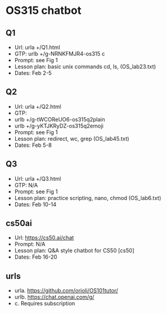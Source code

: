 # OS315 chatbot

## Q1	
- Url: 	urla +/Q1.html
- GTP: 	urlb +/g-NRNKFMJR4-os315 c
- Prompt: see Fig 1
- Lesson plan: basic unix commands cd, ls,  (OS_lab23.txt)
- Dates: Feb 2-5


## Q2
- Url: 	urla +/Q2.html
- GTP:
- urlb +/g-tWCOReUO6-os315q2plain
- 	urlb +/g-yKTJKRyDZ-os315q2emoji
- Prompt: see Fig 1
- Lesson plan: redirect, wc, grep (OS_lab45.txt)
- Dates: Feb 5-8


## Q3	
- Url: 	urla +/Q3.html
- GTP: N/A
- Prompt: see Fig 1
- Lesson plan: practice scripting, nano, chmod (OS_lab6.txt)
- Dates: Feb 10-14

## cs50ai	
- Url: https://cs50.ai/chat
- Prompt: N/A
- Lesson plan: Q&A style chatbot for CS50 [cs50]
- Dates: Feb 16-20

## urls
- urla.	https://github.com/orioli/OS101tutor/
- urlb.	https://chat.openai.com/g/
- c.	Requires subscription
